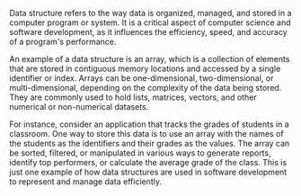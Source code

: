 

Data structure refers to the way data is organized, managed, and stored in a computer program or system. It is a critical aspect of computer science and software development, as it influences the efficiency, speed, and accuracy of a program's performance.

An example of a data structure is an array, which is a collection of elements that are stored in contiguous memory locations and accessed by a single identifier or index. Arrays can be one-dimensional, two-dimensional, or multi-dimensional, depending on the complexity of the data being stored. They are commonly used to hold lists, matrices, vectors, and other numerical or non-numerical datasets.

For instance, consider an application that tracks the grades of students in a classroom. One way to store this data is to use an array with the names of the students as the identifiers and their grades as the values. The array can be sorted, filtered, or manipulated in various ways to generate reports, identify top performers, or calculate the average grade of the class. This is just one example of how data structures are used in software development to represent and manage data efficiently.